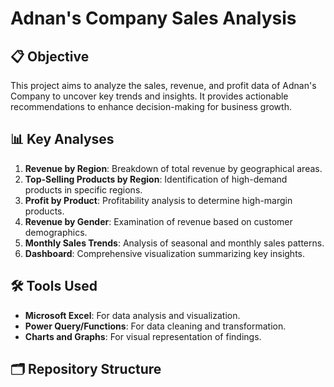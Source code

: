 # Adnan's Company Sales Analysis

## 📋 Objective
This project aims to analyze the sales, revenue, and profit data of Adnan's Company to uncover key trends and insights. It provides actionable recommendations to enhance decision-making for business growth.

## 📊 Key Analyses
1. **Revenue by Region**: Breakdown of total revenue by geographical areas.
2. **Top-Selling Products by Region**: Identification of high-demand products in specific regions.
3. **Profit by Product**: Profitability analysis to determine high-margin products.
4. **Revenue by Gender**: Examination of revenue based on customer demographics.
5. **Monthly Sales Trends**: Analysis of seasonal and monthly sales patterns.
6. **Dashboard**: Comprehensive visualization summarizing key insights.

## 🛠️ Tools Used
- **Microsoft Excel**: For data analysis and visualization.
- **Power Query/Functions**: For data cleaning and transformation.
- **Charts and Graphs**: For visual representation of findings.

## 🗂️ Repository Structure
